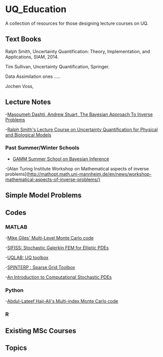 # UQ_Education
A collection of resources for those designing lecture courses on UQ. 


## Text Books 

Ralph Smith, Uncertainty Quantification: Theory, Implementation, and Applications, SIAM, 2014.

Tim Sullivan, Uncertainty Quantification, Springer.

Data Assimilation ones .....
 
 Jochen Voss, 
 
 
 ## Lecture Notes 
 
 -[Masoumeh Dashti, Andrew Stuart, The Bayesian Approach To Inverse Problems](https://arxiv.org/abs/1302.6989)
 
 -[Ralph Smith's Lecture Course on Uncertainty Quantification for Physical and Biological Models](http://www4.ncsu.edu/~rsmith/MA540_S18/MA540_s18_lectures.html)

### Past Summer/Winter Schools

- [GAMM Summer School on Bayesian Inference](http://mathopt.math.uni-mannheim.de/en/news/4th-gamm-juniors-and-1st-grk2075-summer-school-2017/)

-[Alan Turing Institute Workshop on Mathematical aspects of inverse problems](http://mathopt.math.uni-mannheim.de/en/news/workshop-mathematical-aspects-of-inverse-problems/}

## Simple Model Problems


## Codes

### MATLAB 

-[Mike Giles' Multi-Level Monte Carlo code](https://people.maths.ox.ac.uk/gilesm/mlmc/)

-[SIFISS: Stochastic Galerkin FEM for Elliptic PDEs](http://www.maths.manchester.ac.uk/~djs/ifiss/sifiss.html)

-[UQLAB: UQ toolbox](http://www.uqlab.com)

-[SPINTERP : Sparse Grid Toolbox](http://people.sc.fsu.edu/~jburkardt/m_src/spinterp/spinterp.html)

-[An Introduction to Computational Stochastic PDEs](http://www.maths.manchester.ac.uk/~shardlow/intro_cspde/)

### Python
-[Abdul-Lateef Haji-Ali's Multi-index Monte Carlo code](https://github.com/haji-ali/mimclib)

### R 


## Existing MSc Courses 

## Topics 
